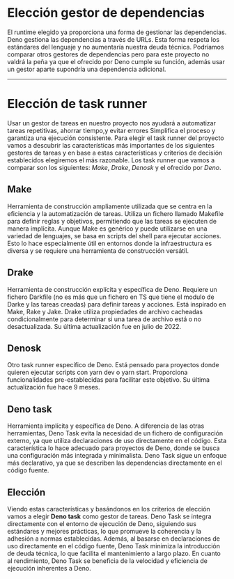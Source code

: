 # Elección gestor de dependencias

El runtime elegido ya proporciona una forma de gestionar las dependencias. Deno gestiona las dependencias a través de URLs.  Esta forma respeta los estándares del lenguaje y no aumentaría nuestra deuda técnica. Podríamos comparar otros gestores de dependencias pero para este proyecto no valdrá la peña ya que el ofrecido por Deno cumple su función, además usar un gestor aparte supondría una dependencia adicional. 

- - - 

# Elección de task runner

Usar un gestor de tareas en nuestro proyecto nos ayudará a automatizar tareas repetitivas, ahorrar tiempo,y evitar errores Simplifica el proceso y garantiza una ejecución consistente. Para elegir el task runner del proyecto vamos a descubrir las características más importantes de los siguientes gestores de tareas y en base a estas características y criterios de decisión establecidos elegiremos el más razonable. Los task runner que vamos a comparar son los siguientes: *Make*, *Drake*, *Denosk* y el ofrecido por *Deno*.

## Make

Herramienta de construcción ampliamente utilizada que se centra en la eficiencia y la automatización de tareas. Utiliza un fichero llamado Makefile para definir reglas y objetivos, permitiendo que las tareas se ejecuten de manera implícita. Aunque Make es genérico y puede utilizarse en una variedad de lenguajes, se basa en scripts del shell para ejecutar acciones. Esto lo hace especialmente útil en entornos donde la infraestructura es diversa y se requiere una herramienta de construcción versátil.

## Drake

Herramienta de construcción explícita y específica de Deno. Requiere un fichero Darkfile (no es más que un fichero en TS que tiene el modulo de Darke y las tareas creadas) para definir tareas y acciones. Está inspirado en Make, Rake y Jake. Drake utiliza propiedades de archivo cacheadas condicionalmente para determinar si una tarea de archivo está o no desactualizada. Su última actualización fue en julio de 2022.

## Denosk

Otro task runner específico de Deno. Está pensado para proyectos donde quieren ejecutar scripts con yarn dev o yarn start. Proporciona funcionalidades pre-establecidas para facilitar este objetivo. Su última actualización fue hace 9 meses. 

## Deno task

Herramienta implícita y específica de Deno. A diferencia de las otras herramientas, Deno Task evita la necesidad de un fichero de configuración externo, ya que utiliza declaraciones de uso directamente en el código. Esta característica lo hace adecuado para proyectos de Deno, donde se busca una configuración más integrada y minimalista. Deno Task sigue un enfoque más declarativo, ya que se describen las dependencias directamente en el código fuente.

## Elección

Viendo estas características y basándonos en los criterios de elección vamos a elegir **Deno task** como gestor de tareas. Deno Task se integra directamente con el entorno de ejecución de Deno, siguiendo sus estándares y mejores prácticas, lo que promueve la coherencia y la adhesión a normas establecidas. Además, al basarse en declaraciones de uso directamente en el código fuente, Deno Task minimiza la introducción de deuda técnica, lo que facilita el mantenimiento a largo plazo. En cuanto al rendimiento, Deno Task se beneficia de la velocidad y eficiencia de ejecución inherentes a Deno.

